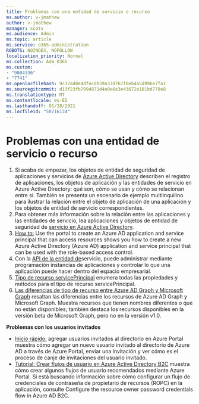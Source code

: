 ```yaml
---
title: Problemas con una entidad de servicio o recurso
ms.author: v-jmathew
author: v-jmathew
manager: scotv
ms.audience: Admin
ms.topic: article
ms.service: o365-administration
ROBOTS: NOINDEX, NOFOLLOW
localization_priority: Normal
ms.collection: Adm_O365
ms.custom:
- "9004336"
- "7741"
ms.openlocfilehash: 9c37ad8e4dfecdb59a37d767f8eb4a5d99be7fa1
ms.sourcegitcommit: d13f23fb7994871d4e0e6e3e43672a101bd779e8
ms.translationtype: MT
ms.contentlocale: es-ES
ms.lasthandoff: 01/28/2021
ms.locfileid: "50716134"
---
```

# <a name="issues-with-a-resource-or-service-principal"></a>Problemas con una entidad de servicio o recurso

1. Si acaba de empezar, los objetos de entidad de seguridad de aplicaciones y servicios de [Azure Active Directory](https://docs.microsoft.com/azure/active-directory/develop/app-objects-and-service-principals) describen el registro de aplicaciones, los objetos de aplicación y las entidades de servicio en Azure Active Directory: qué son, cómo se usan y cómo se relacionan entre sí. También se presenta un escenario de ejemplo multiinquilino para ilustrar la relación entre el objeto de aplicación de una aplicación y los objetos de entidad de servicio correspondientes.
2. Para obtener más información sobre la relación entre las aplicaciones y las entidades de servicio, lea aplicaciones y objetos de entidad de seguridad de [servicio en Azure Active Directory](https://docs.microsoft.com/azure/active-directory/develop/app-objects-and-service-principals).
3. [How to:](https://docs.microsoft.com/azure/active-directory/develop/howto-create-service-principal-portal) Use the portal to create an Azure AD application and service principal that can access resources shows you how to create a new Azure Active Directory (Azure AD) application and service principal that can be used with the role-based access control.
4. Con la [API de la entidad de](https://docs.microsoft.com/graph/api/resources/serviceprincipal)servicio, puede administrar mediante programación instancias de aplicaciones y controlar lo que una aplicación puede hacer dentro del espacio empresarial.
5. [Tipo de recurso servicePrincipal](https://docs.microsoft.com/graph/api/resources/serviceprincipal) enumera todas las propiedades y métodos para el tipo de recurso servicePrincipal.
6. [Las diferencias de tipo de recurso entre Azure AD Graph y Microsoft Graph](https://docs.microsoft.com/graph/migrate-azure-ad-graph-resource-differences) resaltan las diferencias entre los recursos de Azure AD Graph y Microsoft Graph. Muestra recursos que tienen nombres diferentes o que no están disponibles; también destaca los recursos disponibles en la versión beta de Microsoft Graph, pero no en la versión v1.0.

**Problemas con los usuarios invitados**

- [Inicio rápido:](https://docs.microsoft.com/azure/active-directory/external-identities/b2b-quickstart-add-guest-users-portal#prerequisites) agregar usuarios invitados al directorio en Azure Portal muestra cómo agregar un nuevo usuario invitado al directorio de Azure AD a través de Azure Portal, enviar una invitación y ver cómo es el proceso de canje de invitaciones del usuario invitado.
- [Tutorial: Crear flujos de usuario en Azure Active Directory B2C](https://docs.microsoft.com/azure/active-directory-b2c/tutorial-create-user-flows) muestra cómo crear algunos flujos de usuario recomendados mediante Azure Portal. Si está buscando información sobre cómo configurar un flujo de credenciales de contraseña de propietario de recursos (ROPC) en la aplicación, consulte Configure the resource owner password credentials flow in Azure AD B2C.
